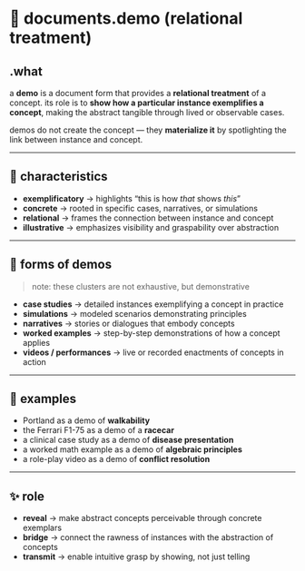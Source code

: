 # 🧩 documents.demo (relational treatment)

## .what
a **demo** is a document form that provides a **relational treatment** of a concept.
its role is to **show how a particular instance exemplifies a concept**, making the abstract tangible through lived or observable cases.

demos do not create the concept — they **materialize it** by spotlighting the link between instance and concept.

---

## 🔬 characteristics
- **exemplificatory** → highlights “this is how *that* shows *this*”
- **concrete** → rooted in specific cases, narratives, or simulations
- **relational** → frames the connection between instance and concept
- **illustrative** → emphasizes visibility and graspability over abstraction

---

## 🧷 forms of demos
> note: these clusters are not exhaustive, but demonstrative

- **case studies** → detailed instances exemplifying a concept in practice
- **simulations** → modeled scenarios demonstrating principles
- **narratives** → stories or dialogues that embody concepts
- **worked examples** → step-by-step demonstrations of how a concept applies
- **videos / performances** → live or recorded enactments of concepts in action

---

## 📌 examples
- Portland as a demo of **walkability**
- the Ferrari F1-75 as a demo of a **racecar**
- a clinical case study as a demo of **disease presentation**
- a worked math example as a demo of **algebraic principles**
- a role-play video as a demo of **conflict resolution**

---

## ✨ role
- **reveal** → make abstract concepts perceivable through concrete exemplars
- **bridge** → connect the rawness of instances with the abstraction of concepts
- **transmit** → enable intuitive grasp by showing, not just telling
